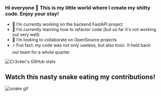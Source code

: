 ### Hi everyone 👋 This is my little world where I create my shitty code. Enjoy your stay!

- 🔭 I’m currently working on the backend FastAPI project
- 🌱 I’m currently learning how to refactor code (but so far it's not working out very well)
- 👯 I’m looking to collaborate on OpenSource projects 
- ⚡ Fun fact: my code was not only useless, but also toxic. It held back our team for a whole quarter

![Cr3cker's GitHub stats](https://github-readme-stats.vercel.app/api?username=Cr3cker&hide=prs)

## Watch this nasty snake eating my contributions!
![snake gif](https://github.com/Cr3cker/Cr3cker/blob/output/github-contribution-grid-snake.gif)

